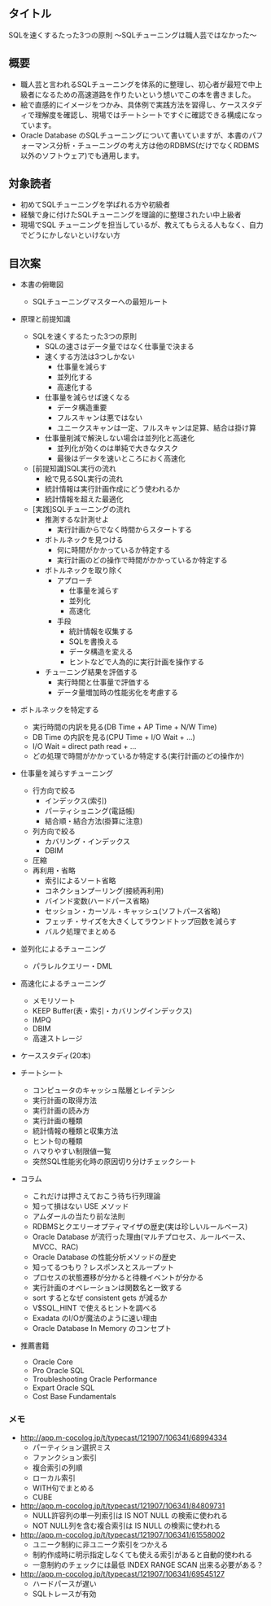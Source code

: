 ## タイトル
SQLを速くするたった3つの原則 ～SQLチューニングは職人芸ではなかった～

## 概要
- 職人芸と言われるSQLチューニングを体系的に整理し、初心者が最短で中上級者になるための高速道路を作りたいという想いでこの本を書きました。
- 絵で直感的にイメージをつかみ、具体例で実践方法を習得し、ケーススタディで理解度を確認し、現場ではチートシートですぐに確認できる構成になっています。
- Oracle Database のSQLチューニングについて書いていますが、本書のパフォーマンス分析・チューニングの考え方は他のRDBMS(だけでなくRDBMS以外のソフトウェア)でも通用します。

## 対象読者
- 初めてSQLチューニングを学ばれる方や初級者
- 経験で身に付けたSQLチューニングを理論的に整理されたい中上級者
- 現場でSQL チューニングを担当しているが、教えてもらえる人もなく、自力でどうにかしないといけない方

## 目次案
- 本書の俯瞰図
	- SQLチューニングマスターへの最短ルート
- 原理と前提知識
	- SQLを速くするたった3つの原則
		- SQLの速さはデータ量ではなく仕事量で決まる
		- 速くする方法は3つしかない
			- 仕事量を減らす
			- 並列化する
			- 高速化する
		- 仕事量を減らせば速くなる
			- データ構造重要
			- フルスキャンは悪ではない
			- ユニークスキャンは一定、フルスキャンは足算、結合は掛け算
		- 仕事量削減で解決しない場合は並列化と高速化
			- 並列化が効くのは単純で大きなタスク
			- 最後はデータを速いところにおく高速化
	- [前提知識]SQL実行の流れ
		- 絵で見るSQL実行の流れ
		- 統計情報は実行計画作成にどう使われるか
		- 統計情報を超えた最適化
	- [実践]SQLチューニングの流れ
		- 推測するな計測せよ
			- 実行計画からでなく時間からスタートする
		- ボトルネックを見つける
			- 何に時間がかかっているか特定する
			- 実行計画のどの操作で時間がかかっているか特定する
		- ボトルネックを取り除く
			- アプローチ
				- 仕事量を減らす
				- 並列化
				- 高速化
			- 手段
				- 統計情報を収集する
				- SQLを書換える
				- データ構造を変える
				- ヒントなどで人為的に実行計画を操作する
		- チューニング結果を評価する
			- 実行時間と仕事量で評価する
			- データ量増加時の性能劣化を考慮する

- ボトルネックを特定する
	- 実行時間の内訳を見る(DB Time + AP Time + N/W Time)
	- DB Time の内訳を見る(CPU Time + I/O Wait + ...)
	- I/O Wait = direct path read + ...
	- どの処理で時間がかかっているか特定する(実行計画のどの操作か)

- 仕事量を減らすチューニング
	- 行方向で絞る
		- インデックス(索引)
		- パーティショニング(電話帳)
		- 結合順・結合方法(掛算に注意)
	- 列方向で絞る
		- カバリング・インデックス
		- DBIM
	- 圧縮
	- 再利用・省略
		- 索引によるソート省略
		- コネクションプーリング(接続再利用)
		- バインド変数(ハードパース省略)
		- セッション・カーソル・キャッシュ(ソフトパース省略)
		- フェッチ・サイズを大きくしてラウンドトップ回数を減らす
		- バルク処理でまとめる

- 並列化によるチューニング
	- パラレルクエリー・DML

- 高速化によるチューニング
	- メモリソート
	- KEEP Buffer(表・索引・カバリングインデックス)
	- IMPQ
	- DBIM
	- 高速ストレージ

- ケーススタディ(20本)

- チートシート
	- コンピュータのキャッシュ階層とレイテンシ
	- 実行計画の取得方法
	- 実行計画の読み方
	- 実行計画の種類
	- 統計情報の種類と収集方法
	- ヒント句の種類
	- ハマりやすい制限値一覧
	- 突然SQL性能劣化時の原因切り分けチェックシート

- コラム
	- これだけは押さえておこう待ち行列理論
	- 知って損はない USE メソッド
	- アムダールの当たり前な法則
	- RDBMSとクエリーオプティマイザの歴史(実は珍しいルールベース)
	- Oracle Database が流行った理由(マルチプロセス、ルールベース、MVCC、RAC)
	- Oracle Database の性能分析メソッドの歴史
	- 知ってるつもり？レスポンスとスループット
	- プロセスの状態遷移が分かると待機イベントが分かる
	- 実行計画のオペレーションは関数名と一致する
	- sort するとなぜ consistent gets が減るか
	- V$SQL_HINT で使えるヒントを調べる
	- Exadata のI/Oが魔法のように速い理由
	- Oracle Database In Memory のコンセプト

- 推薦書籍
	- Oracle Core
	- Pro Oracle SQL
	- Troubleshooting Oracle Performance
	- Expart Oracle SQL
	- Cost Base Fundamentals

### メモ
- <http://app.m-cocolog.jp/t/typecast/121907/106341/68994334>
	- パーティション選択ミス
	- ファンクション索引
	- 複合索引の列順
	- ローカル索引
	- WITH句でまとめる
	- CUBE
- <http://app.m-cocolog.jp/t/typecast/121907/106341/84809731>
	- NULL許容列の単一列索引は IS NOT NULL の検索に使われる
	- NOT NULL列を含む複合索引は IS NULL の検索に使われる
- <http://app.m-cocolog.jp/t/typecast/121907/106341/61558002>
	- ユニーク制約に非ユニーク索引をつかえる
	- 制約作成時に明示指定しなくても使える索引があると自動的使われる
	- 一意制約のチェックには最低 INDEX RANGE SCAN 出来る必要がある？
- <http://app.m-cocolog.jp/t/typecast/121907/106341/69545127>
	- ハードパースが遅い
	- SQLトレースが有効
